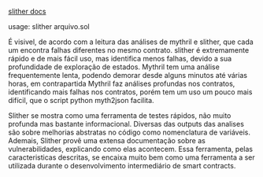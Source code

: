 <a href="https://crytic.github.io/slither/slither.html">slither docs</a>
<p>usage: slither arquivo.sol</p>

<p>É visivel, de acordo com a leitura das análises de mythril e slither, que cada um encontra falhas diferentes no mesmo contrato. slither é extremamente rápido e de mais fácil uso, mas identifica menos falhas, devido a sua profundidade de exploração de estados. Mythril tem uma análise frequentemente lenta, podendo demorar desde alguns minutos até várias horas, em contrapartida Mythril faz análises profundas nos contratos, identificando mais falhas nos contratos, porém tem um uso um pouco mais difícil, que o script python myth2json facilita.</p>
<p>Slither se mostra como uma ferramenta de testes rápidos, não muito profunda mas bastante informacional. Diversas das outputs das analises são sobre melhorias abstratas no código como nomenclatura de variáveis. Ademais, Slither provê uma extensa documentação sobre as vulnerabilidades, explicando como elas acontecem. Essa ferramenta, pelas caracteristicas descritas, se encaixa muito bem como uma ferramenta a ser utilizada durante o desenvolvimento intermediário de smart contracts. </p>
